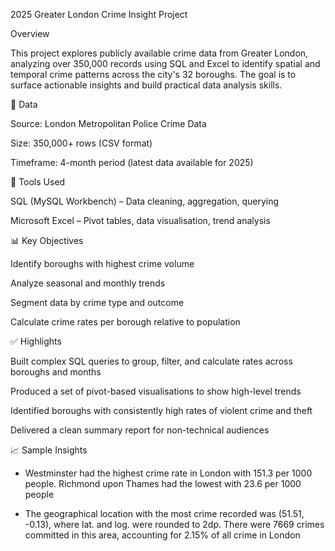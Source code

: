 2025 Greater London Crime Insight Project

Overview

This project explores publicly available crime data from Greater London, analyzing over 350,000 records using SQL and Excel to identify spatial and temporal crime patterns across the city's 32 boroughs. The goal is to surface actionable insights and build practical data analysis skills.

📂 Data

Source: London Metropolitan Police Crime Data

Size: 350,000+ rows (CSV format)

Timeframe: 4-month period (latest data available for 2025)

🧰 Tools Used

SQL (MySQL Workbench) – Data cleaning, aggregation, querying

Microsoft Excel – Pivot tables, data visualisation, trend analysis

📊 Key Objectives

Identify boroughs with highest crime volume

Analyze seasonal and monthly trends

Segment data by crime type and outcome

Calculate crime rates per borough relative to population

✅ Highlights

Built complex SQL queries to group, filter, and calculate rates across boroughs and months

Produced a set of pivot-based visualisations to show high-level trends

Identified boroughs with consistently high rates of violent crime and theft

Delivered a clean summary report for non-technical audiences

📈 Sample Insights

- Westminster had the highest crime rate in London with 151.3 per 1000 people. Richmond upon Thames had the lowest with 23.6 per 1000 people

- The geographical location with the most crime recorded was (51.51, -0.13), where lat. and log. were rounded to 2dp. There were 7669 crimes committed in this area, accounting for 2.15% of all crime in London



